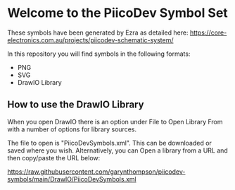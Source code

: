 # Welcome to the PiicoDev Symbol Set

These symbols have been generated by Ezra as detailed here: 
https://core-electronics.com.au/projects/piicodev-schematic-system/

In this repository you will find symbols in the following formats:

* PNG
* SVG
* DrawIO Library

## How to use the DrawIO Library

When you open DrawIO there is an option under File to Open Library From
with a number of options for library sources.

The file to open is "PiicoDevSymbols.xml".  This can be downloaded or
saved where you wish.  Alternatively, you can Open a library from a 
URL and then copy/paste the URL below:

https://raw.githubusercontent.com/garynthompson/piicodev-symbols/main/DrawIO/PiicoDevSymbols.xml

